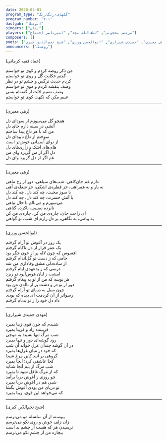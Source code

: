 ```yaml
---  
date: 2020-03-01  
program_type: "گلهای-رنگارنگ"  
program_number: '۲۰۱'  
dastgah: "ابوعطا"  
singers: ["بنان"]  
players: ["مرتضی محجوبی", "لطف‌الله مجد", "امیرناصر افتتاح"]  
composers: []  
poets: ["عماد فقیه کرمانی", "رهی معیری", "حمیدی شیرازی", "ابوالحسن ورزی", "شیخ نجم‌الدین کبری"]  
announcers: ["روشنک"]  
---  
```


(عماد فقیه کرمانی)  

من ذکر روضه کردم و کوی تو خواستم  
گفتم حکایت گُل و روی تو خواستم  
کردم حدیث نرگس و چشم تو در نظر  
وصف بنفشه کردم و موی تو خواستم  
وصف نسیم جَنَت ار گفته‌ام بسی  
عیبم مکن که نَکهت کوی تو خواستم  

---  

(رهی معیری)  

همچو گل می‌سوزم از سودای دل  
آتشی در سینه دارم جای دل  
من که با هر داغِ پیدا ساختم  
سوختم از داغ ناپیدای دل  
از نوای آسمانی خوش‌تر است  
های‌های اشک و زاری‌های دل  
دل اگر از من گریزد وای من  
غم اگر از دل گریزد وای دل  

---  

(رهی معیری)  

دارم غم جان‌کاهی، شب‌های سیاهی، دور از رخ ماهی  
نه یار و نه همراهی، جز قطره‌ی اشکی، جز شعله‌ی آهی  
با سوز محبت، چه کند دل، چه کند دل  
با آتش حسرت، چه کند دل، چه کند دل  
می‌سوزم و می‌نالم با حال تباهی  
نابرده نصیبی، ناکرده گناهی  
ای راحت جان، چاره‌ی من کن، چاره‌ی من کن  
به پیامی، به نگاهی، بر دل زارم ای شب، تو گواهی  

---  

(ابوالحسن ورزی)  

یک روز در آغوش تو آرام گرفتم  
یک عمر قرار از دل ناکام گرفتم  
افسوس که چون لاله پر از خون جگر بود  
جامی که ز دست تو گل‌اندام گرفتم  
از ساده‌دلی مشق وفاداری من شد  
درسی که ز بدعهدی ایام گرفتم  
امشب ز لبان هوس‌آلود تو ریزد  
هر بوسه که من از تو به پیغام گرفتم  
دور از تو در و دشت پر از ناله‌ی من بود  
چون سیل به دریای تو آرام گرفتم  
رسواتر از آن کردمت ای دیده که بودی  
داد دل خود را ز تو بدنام گرفتم  

---  

(مهدی حمیدی شیرازی)  

شنیدم که چون قوی زیبا بمیرد  
فریبنده زاد و فریبا بمیرد  
شب مرگ تنها نشیند به موجی  
رود گوشه‌ای دور و تنها بمیرد  
در آن گوشه چندان غزل خواند آن شب  
که خود در ميان غزل‌ها بمیرد  
گروهی بر آنند کاین مرغ شیدا  
کجا عاشقی کرد؛ آنجا بمیرد  
شب مرگ از بيم آنجا شتابد  
که از مرگ غافل شود تا بمیرد  
چو روزی ز آغوش دریا برآمد  
شبی هم در آغوش دریا بمیرد  
تو دریای من بودی آغوش بگشا  
که می‌خواهد این قوی، زیبا بمیرد  

---  

(شیخ نجم‌الدّین کبری)  

پیوسته از آن سلسله مو می‌ترسم  
زان زلف خوش و روی نکو می‌ترسم  
ترسیدن هر که هست از چشم بد است  
بیچاره من از چشمِ نکو می‌ترسم  
